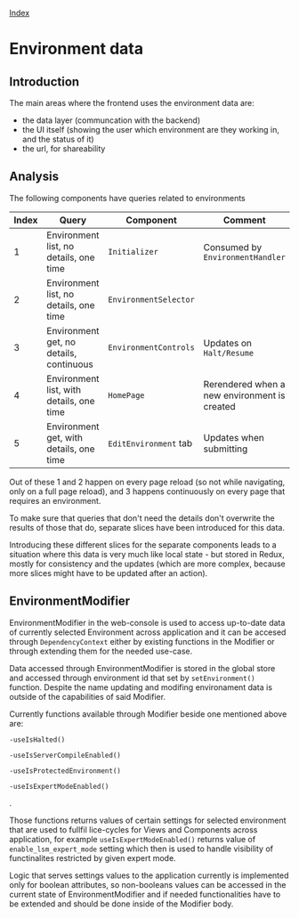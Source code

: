 [Index](./index.md)

# Environment data

## Introduction

The main areas where the frontend uses the environment data are:

- the data layer (communcation with the backend)
- the UI itself (showing the user which environment are they working in, and the status of it)
- the url, for shareability

## Analysis

The following components have queries related to environments

| Index | Query                                    | Component             | Comment                                      |
| ----- | ---------------------------------------- | --------------------- | -------------------------------------------- |
| 1     | Environment list, no details, one time   | `Initializer`         | Consumed by `EnvironmentHandler`             |
| 2     | Environment list, no details, one time   | `EnvironmentSelector` |                                              |
| 3     | Environment get, no details, continuous  | `EnvironmentControls` | Updates on `Halt/Resume`                     |
| 4     | Environment list, with details, one time | `HomePage`            | Rerendered when a new environment is created |
| 5     | Environment get, with details, one time  | `EditEnvironment` tab | Updates when submitting                      |

Out of these 1 and 2 happen on every page reload (so not while navigating, only on a full page reload), and 3 happens continuously on every page that requires an environment.

To make sure that queries that don't need the details don't overwrite the results of those that do, separate slices have been introduced for this data.

Introducing these different slices for the separate components leads to a situation where this data is very much like local state - but stored in Redux, mostly for consistency and the updates (which are more complex, because more slices might have to be updated after an action).

## EnvironmentModifier

EnvironmentModifier in the web-console is used to access up-to-date data of currently selected Environment across application and it can be accesed through `DependencyContext` either by existing functions in the Modifier or through extending them for the needed use-case.

Data accessed through EnvironmentModifier is stored in the global store and accessed through environment id that set by `setEnvironment()` function. Despite the name updating and modifing environament data is outside of the capabilities of said Modifier.

Currently functions available through Modifier beside one mentioned above are:

    -useIsHalted()

    -useIsServerCompileEnabled()

    -useIsProtectedEnvironment()

    -useIsExpertModeEnabled()

.

Those functions returns values of certain settings for selected environment that are used to fullfil lice-cycles for Views and Components across application, for example `useIsExpertModeEnabled()` returns value of `enable_lsm_expert_mode` setting which then is used to handle visibility of functinalites restricted by given expert mode.

Logic that serves settings values to the application currently is implemented only for boolean attributes, so non-booleans values can be accessed in the current state of EnvironmentModifier and if needed functionalities have to be extended and should be done inside of the Modifier body.
